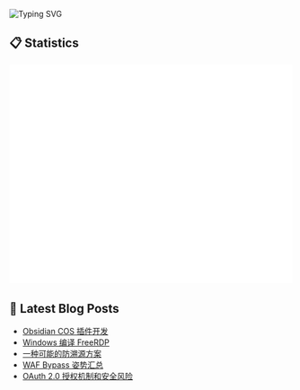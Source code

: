 ![Typing SVG](https://readme-typing-svg.herokuapp.com?font=Fira+Code&pause=1000&width=435&lines=console.log(%22Hi~I'm+喻灵%22))


## :clipboard: Statistics

![Metrics](/github-metrics.svg)


## :blue_book: Latest Blog Posts
<!-- BLOG-POST-LIST:START -->
- [Obsidian COS 插件开发](https://blog.yvling.cn/posts/%E5%8D%9A%E5%AE%A2%E6%96%87%E6%A1%A3/%E6%8A%80%E6%9C%AF%E7%A0%94%E7%A9%B6/2025-04-07-obsidian-cos-%E6%8F%92%E4%BB%B6%E5%BC%80%E5%8F%91/)
- [Windows 编译 FreeRDP](https://blog.yvling.cn/posts/%E5%8D%9A%E5%AE%A2%E6%96%87%E6%A1%A3/%E6%97%A5%E5%B8%B8%E8%AE%B0%E5%BD%95/2025-03-20-windows-%E7%BC%96%E8%AF%91-freerdp/)
- [一种可能的防溯源方案](https://blog.yvling.cn/posts/%E5%8D%9A%E5%AE%A2%E6%96%87%E6%A1%A3/%E6%8A%80%E6%9C%AF%E7%A0%94%E7%A9%B6/2025-03-04-%E4%B8%80%E7%A7%8D%E5%8F%AF%E8%83%BD%E7%9A%84%E9%98%B2%E6%BA%AF%E6%BA%90%E6%96%B9%E6%A1%88/)
- [WAF Bypass 姿势汇总](https://blog.yvling.cn/posts/%E5%8D%9A%E5%AE%A2%E6%96%87%E6%A1%A3/%E6%8A%80%E6%9C%AF%E7%A0%94%E7%A9%B6/2025-02-26-waf-bypass-%E5%A7%BF%E5%8A%BF%E6%B1%87%E6%80%BB/)
- [OAuth 2.0 授权机制和安全风险](https://blog.yvling.cn/posts/%E5%8D%9A%E5%AE%A2%E6%96%87%E6%A1%A3/%E6%8A%80%E6%9C%AF%E7%A0%94%E7%A9%B6/2025-02-26-oauth-2.0-%E6%8E%88%E6%9D%83%E6%9C%BA%E5%88%B6%E5%92%8C%E5%AE%89%E5%85%A8%E9%A3%8E%E9%99%A9/)
<!-- BLOG-POST-LIST:END -->
